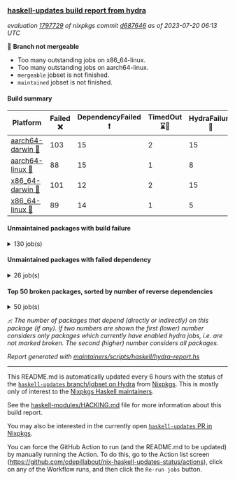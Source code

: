 ### [haskell-updates build report from hydra](https://hydra.nixos.org/jobset/nixpkgs/haskell-updates)
*evaluation [1797729](https://hydra.nixos.org/eval/1797729) of nixpkgs commit [d687646](https://github.com/NixOS/nixpkgs/commits/d6876464b4aadaf21339e90e5fef238181a95772) as of 2023-07-20 06:13 UTC*

:red_circle: **Branch not mergeable**
  * Too many outstanding jobs on x86_64-linux.
  * Too many outstanding jobs on aarch64-linux.
  * `mergeable` jobset is not finished.
  * `maintained` jobset is not finished.

#### Build summary

 | Platform | Failed :x: | DependencyFailed :heavy_exclamation_mark: | TimedOut :hourglass::no_entry_sign: | HydraFailure :construction: | Unfinished :hourglass_flowing_sand: | Success :heavy_check_mark: | 
 | --- | --- | --- | --- | --- | --- | --- | 
 | [aarch64-darwin :green_apple:](https://hydra.nixos.org/eval/1797729?filter=.aarch64-darwin) | 103 | 15 | 2 | 15 | 3947 | 2509 | 
 | [aarch64-linux :iphone:](https://hydra.nixos.org/eval/1797729?filter=.aarch64-linux) | 88 | 15 | 1 | 8 | 3996 | 2572 | 
 | [x86_64-darwin :apple:](https://hydra.nixos.org/eval/1797729?filter=.x86_64-darwin) | 101 | 12 | 2 | 15 | 3991 | 2490 | 
 | [x86_64-linux :penguin:](https://hydra.nixos.org/eval/1797729?filter=.x86_64-linux) | 89 | 14 | 1 | 5 | 4064 | 2548 | 
#### Unmaintained packages with build failure
<details><summary>130 job(s) </summary>

- [ ] [ghc-lib-parser](https://hydra.nixos.org/eval/1797729?filter=ghc-lib-parser)  :arrow_heading_up: 26 | 70
  - [[:green_apple::x:]](https://hydra.nixos.org/build/227986437) [[:iphone::x:]](https://hydra.nixos.org/build/227988336) [[:apple::x:]](https://hydra.nixos.org/build/227986644) [[:penguin::x:]](https://hydra.nixos.org/build/228011797) [haskell.packages.ghc8107](https://hydra.nixos.org/eval/1797729?filter=haskell.packages.ghc8107.ghc-lib-parser)
  -  [[:iphone::heavy_check_mark:]](https://hydra.nixos.org/build/227987226) [[:apple::heavy_check_mark:]](https://hydra.nixos.org/build/227985830) [[:penguin::heavy_check_mark:]](https://hydra.nixos.org/build/227996316) [haskell.packages.ghc884](https://hydra.nixos.org/eval/1797729?filter=haskell.packages.ghc884.ghc-lib-parser)
  - [[:green_apple::heavy_check_mark:]](https://hydra.nixos.org/build/228005706) [[:iphone::heavy_check_mark:]](https://hydra.nixos.org/build/227987710) [[:apple::heavy_check_mark:]](https://hydra.nixos.org/build/228010342) [[:penguin::heavy_check_mark:]](https://hydra.nixos.org/build/228010529) [haskell.packages.ghc902](https://hydra.nixos.org/eval/1797729?filter=haskell.packages.ghc902.ghc-lib-parser)
  - [[:green_apple::heavy_check_mark:]](https://hydra.nixos.org/build/227986399) [[:iphone::heavy_check_mark:]](https://hydra.nixos.org/build/228009037) [[:apple::heavy_check_mark:]](https://hydra.nixos.org/build/228004975) [[:penguin::heavy_check_mark:]](https://hydra.nixos.org/build/227995469) [haskell.packages.ghc924](https://hydra.nixos.org/eval/1797729?filter=haskell.packages.ghc924.ghc-lib-parser)
  - [[:green_apple::heavy_check_mark:]](https://hydra.nixos.org/build/227986053) [[:iphone::heavy_check_mark:]](https://hydra.nixos.org/build/227993049) [[:apple::heavy_check_mark:]](https://hydra.nixos.org/build/228007781) [[:penguin::heavy_check_mark:]](https://hydra.nixos.org/build/228010352) [haskell.packages.ghc925](https://hydra.nixos.org/eval/1797729?filter=haskell.packages.ghc925.ghc-lib-parser)
  - [[:green_apple::heavy_check_mark:]](https://hydra.nixos.org/build/228001790) [[:iphone::heavy_check_mark:]](https://hydra.nixos.org/build/227999158) [[:apple::heavy_check_mark:]](https://hydra.nixos.org/build/228010132) [[:penguin::heavy_check_mark:]](https://hydra.nixos.org/build/228007275) [haskell.packages.ghc926](https://hydra.nixos.org/eval/1797729?filter=haskell.packages.ghc926.ghc-lib-parser)
  - [[:green_apple::heavy_check_mark:]](https://hydra.nixos.org/build/228001231) [[:iphone::heavy_check_mark:]](https://hydra.nixos.org/build/227989052) [[:apple::heavy_check_mark:]](https://hydra.nixos.org/build/228003887) [[:penguin::heavy_check_mark:]](https://hydra.nixos.org/build/228005004) [haskell.packages.ghc927](https://hydra.nixos.org/eval/1797729?filter=haskell.packages.ghc927.ghc-lib-parser)
  - [[:green_apple::heavy_check_mark:]](https://hydra.nixos.org/build/228002621) [[:iphone::heavy_check_mark:]](https://hydra.nixos.org/build/227994400) [[:apple::heavy_check_mark:]](https://hydra.nixos.org/build/228003247) [[:penguin::heavy_check_mark:]](https://hydra.nixos.org/build/228007397) [haskell.packages.ghc928](https://hydra.nixos.org/eval/1797729?filter=haskell.packages.ghc928.ghc-lib-parser)
  - [[:green_apple::heavy_check_mark:]](https://hydra.nixos.org/build/227998450) [[:iphone::heavy_check_mark:]](https://hydra.nixos.org/build/228009080) [[:apple::heavy_check_mark:]](https://hydra.nixos.org/build/227990600) [[:penguin::heavy_check_mark:]](https://hydra.nixos.org/build/228002766) [haskell.packages.ghc945](https://hydra.nixos.org/eval/1797729?filter=haskell.packages.ghc945.ghc-lib-parser)
  - [[:green_apple::hourglass_flowing_sand:]](https://hydra.nixos.org/build/228470346) [[:iphone::hourglass_flowing_sand:]](https://hydra.nixos.org/build/228476778) [[:apple::hourglass_flowing_sand:]](https://hydra.nixos.org/build/228470235) [[:penguin::hourglass_flowing_sand:]](https://hydra.nixos.org/build/228478227) [haskell.packages.ghc962](https://hydra.nixos.org/eval/1797729?filter=haskell.packages.ghc962.ghc-lib-parser)
  - [[:green_apple::heavy_check_mark:]](https://hydra.nixos.org/build/227988749) [[:iphone::heavy_check_mark:]](https://hydra.nixos.org/build/228009534) [[:apple::heavy_check_mark:]](https://hydra.nixos.org/build/227997329) [[:penguin::heavy_check_mark:]](https://hydra.nixos.org/build/227989309) [haskellPackages](https://hydra.nixos.org/eval/1797729?filter=haskellPackages.ghc-lib-parser)
- [ ] [[:green_apple::x:]](https://hydra.nixos.org/build/228006817) [[:iphone::x:]](https://hydra.nixos.org/build/227998713) [[:apple::x:]](https://hydra.nixos.org/build/227993394) [[:penguin::x:]](https://hydra.nixos.org/build/227999833) [haskellPackages.ghc-parser](https://hydra.nixos.org/eval/1797729?filter=haskellPackages.ghc-parser)  :arrow_heading_up: 11 | 18
- [ ] [[:green_apple::x:]](https://hydra.nixos.org/build/227994311) [[:iphone::x:]](https://hydra.nixos.org/build/227994358) [[:apple::x:]](https://hydra.nixos.org/build/227997518) [[:penguin::x:]](https://hydra.nixos.org/build/227993637) [haskellPackages.syb-with-class](https://hydra.nixos.org/eval/1797729?filter=haskellPackages.syb-with-class)  :arrow_heading_up: 7 | 42
- [ ] [[:green_apple::x:]](https://hydra.nixos.org/build/228026186) [[:iphone::x:]](https://hydra.nixos.org/build/228032354) [[:apple::x:]](https://hydra.nixos.org/build/228035110) [[:penguin::x:]](https://hydra.nixos.org/build/228031254) [haskellPackages.reform-hsp](https://hydra.nixos.org/eval/1797729?filter=haskellPackages.reform-hsp)  :arrow_heading_up: 7 | 12
- [ ] [[:green_apple::x:]](https://hydra.nixos.org/build/228032799) [[:iphone::x:]](https://hydra.nixos.org/build/228034975) [[:apple::x:]](https://hydra.nixos.org/build/228024487) [[:penguin::x:]](https://hydra.nixos.org/build/228022742) [haskellPackages.ilist](https://hydra.nixos.org/eval/1797729?filter=haskellPackages.ilist)  :arrow_heading_up: 6 | 15
- [ ] [[:green_apple::x:]](https://hydra.nixos.org/build/228021145) [[:iphone::x:]](https://hydra.nixos.org/build/228035341) [[:apple::x:]](https://hydra.nixos.org/build/228033994) [[:penguin::x:]](https://hydra.nixos.org/build/228024807) [haskellPackages.conferer](https://hydra.nixos.org/eval/1797729?filter=haskellPackages.conferer)  :arrow_heading_up: 4 | 13
- [ ] [[:green_apple::x:]](https://hydra.nixos.org/build/228009502) [[:iphone::x:]](https://hydra.nixos.org/build/227999788) [[:apple::x:]](https://hydra.nixos.org/build/227985605) [[:penguin::x:]](https://hydra.nixos.org/build/227994248) [haskellPackages.gi-cairo-render](https://hydra.nixos.org/eval/1797729?filter=haskellPackages.gi-cairo-render)  :arrow_heading_up: 4 | 5
- [ ] [[:green_apple::x:]](https://hydra.nixos.org/build/228000610) [[:iphone::x:]](https://hydra.nixos.org/build/228001110) [[:apple::x:]](https://hydra.nixos.org/build/228012393) [[:penguin::x:]](https://hydra.nixos.org/build/228003431) [haskellPackages.fclabels](https://hydra.nixos.org/eval/1797729?filter=haskellPackages.fclabels)  :arrow_heading_up: 3 | 47
- [ ] [[:green_apple::x:]](https://hydra.nixos.org/build/228025661) [[:iphone::x:]](https://hydra.nixos.org/build/228024797) [[:apple::x:]](https://hydra.nixos.org/build/228019277) [[:penguin::x:]](https://hydra.nixos.org/build/228035496) [haskellPackages.lens-family-th](https://hydra.nixos.org/eval/1797729?filter=haskellPackages.lens-family-th)  :arrow_heading_up: 3 | 18
- [ ] [[:green_apple::x:]](https://hydra.nixos.org/build/228004591) [[:iphone::x:]](https://hydra.nixos.org/build/228006210) [[:apple::x:]](https://hydra.nixos.org/build/227990895) [[:penguin::x:]](https://hydra.nixos.org/build/227991971) [haskellPackages.template](https://hydra.nixos.org/eval/1797729?filter=haskellPackages.template)  :arrow_heading_up: 3 | 16
- [ ] [[:green_apple::x:]](https://hydra.nixos.org/build/228001741) [[:iphone::x:]](https://hydra.nixos.org/build/227997619) [[:apple::x:]](https://hydra.nixos.org/build/227985504) [[:penguin::x:]](https://hydra.nixos.org/build/228006312) [haskellPackages.type-compare](https://hydra.nixos.org/eval/1797729?filter=haskellPackages.type-compare)  :arrow_heading_up: 3 | 3
- [ ] [[:green_apple::x:]](https://hydra.nixos.org/build/228022062) [[:iphone::x:]](https://hydra.nixos.org/build/228028773) [[:apple::x:]](https://hydra.nixos.org/build/228023134) [[:penguin::x:]](https://hydra.nixos.org/build/228024103) [haskellPackages.wild-bind](https://hydra.nixos.org/eval/1797729?filter=haskellPackages.wild-bind)  :arrow_heading_up: 3 | 3
- [ ] [[:green_apple::x:]](https://hydra.nixos.org/build/227986584) [[:iphone::x:]](https://hydra.nixos.org/build/227985907) [[:apple::x:]](https://hydra.nixos.org/build/227997416) [[:penguin::x:]](https://hydra.nixos.org/build/228001573) [haskellPackages.serialport](https://hydra.nixos.org/eval/1797729?filter=haskellPackages.serialport)  :arrow_heading_up: 2 | 12
- [ ] [[:green_apple::x:]](https://hydra.nixos.org/build/227998585) [[:iphone::x:]](https://hydra.nixos.org/build/228009800) [[:apple::x:]](https://hydra.nixos.org/build/227990669) [[:penguin::x:]](https://hydra.nixos.org/build/228010030) [haskellPackages.hierarchical-clustering](https://hydra.nixos.org/eval/1797729?filter=haskellPackages.hierarchical-clustering)  :arrow_heading_up: 2 | 9
- [ ] [[:green_apple::x:]](https://hydra.nixos.org/build/228005743) [[:iphone::x:]](https://hydra.nixos.org/build/227989232) [[:apple::x:]](https://hydra.nixos.org/build/228007004) [[:penguin::x:]](https://hydra.nixos.org/build/227985911) [haskellPackages.monad-skeleton](https://hydra.nixos.org/eval/1797729?filter=haskellPackages.monad-skeleton)  :arrow_heading_up: 2 | 6
- [ ] [[:green_apple::x:]](https://hydra.nixos.org/build/227987596) [[:iphone::x:]](https://hydra.nixos.org/build/227987362) [[:apple::x:]](https://hydra.nixos.org/build/228004195) [[:penguin::x:]](https://hydra.nixos.org/build/227994198) [haskellPackages.basement-cd](https://hydra.nixos.org/eval/1797729?filter=haskellPackages.basement-cd)  :arrow_heading_up: 2 | 2
- [ ] [[:green_apple::x:]](https://hydra.nixos.org/build/227995699) [[:iphone::x:]](https://hydra.nixos.org/build/227997801) [[:apple::x:]](https://hydra.nixos.org/build/227997654) [[:penguin::x:]](https://hydra.nixos.org/build/227989445) [haskellPackages.bindings-glib](https://hydra.nixos.org/eval/1797729?filter=haskellPackages.bindings-glib)  :arrow_heading_up: 2 | 2
- [ ] [[:green_apple::x:]](https://hydra.nixos.org/build/228027637) [[:iphone::x:]](https://hydra.nixos.org/build/228029733) [[:apple::x:]](https://hydra.nixos.org/build/228030654) [[:penguin::x:]](https://hydra.nixos.org/build/228026459) [haskellPackages.math-programming](https://hydra.nixos.org/eval/1797729?filter=haskellPackages.math-programming)  :arrow_heading_up: 2 | 2
- [ ] [[:green_apple::x:]](https://hydra.nixos.org/build/228007448) [[:iphone::x:]](https://hydra.nixos.org/build/228004418) [[:apple::x:]](https://hydra.nixos.org/build/228005362) [[:penguin::x:]](https://hydra.nixos.org/build/227991056) [haskellPackages.variable-media-field](https://hydra.nixos.org/eval/1797729?filter=haskellPackages.variable-media-field)  :arrow_heading_up: 2 | 2
- [ ] [[:green_apple::x:]](https://hydra.nixos.org/build/228022921) [[:iphone::x:]](https://hydra.nixos.org/build/228022489) [[:apple::x:]](https://hydra.nixos.org/build/228027220) [[:penguin::x:]](https://hydra.nixos.org/build/228027582) [haskellPackages.HList](https://hydra.nixos.org/eval/1797729?filter=haskellPackages.HList)  :arrow_heading_up: 1 | 24
- [ ] [[:green_apple::x:]](https://hydra.nixos.org/build/227985633) [[:iphone::x:]](https://hydra.nixos.org/build/227998622) [[:apple::construction:]](https://hydra.nixos.org/build/228006143) [[:penguin::x:]](https://hydra.nixos.org/build/227987301) [haskellPackages.union-find](https://hydra.nixos.org/eval/1797729?filter=haskellPackages.union-find)  :arrow_heading_up: 1 | 12
- [ ] [[:green_apple::x:]](https://hydra.nixos.org/build/228027948) [[:iphone::x:]](https://hydra.nixos.org/build/228033406) [[:apple::x:]](https://hydra.nixos.org/build/228036966) [[:penguin::x:]](https://hydra.nixos.org/build/228019130) [haskellPackages.barbies-th](https://hydra.nixos.org/eval/1797729?filter=haskellPackages.barbies-th)  :arrow_heading_up: 1 | 5
- [ ] [[:green_apple::x:]](https://hydra.nixos.org/build/227992684) [[:iphone::x:]](https://hydra.nixos.org/build/227990721) [[:apple::x:]](https://hydra.nixos.org/build/227995007) [[:penguin::x:]](https://hydra.nixos.org/build/227993914) [haskellPackages.mismi-p](https://hydra.nixos.org/eval/1797729?filter=haskellPackages.mismi-p)  :arrow_heading_up: 1 | 4
- [ ] [[:green_apple::x:]](https://hydra.nixos.org/build/228001863) [[:iphone::x:]](https://hydra.nixos.org/build/228002023) [[:apple::x:]](https://hydra.nixos.org/build/227999552) [[:penguin::x:]](https://hydra.nixos.org/build/227991693) [haskellPackages.string-class](https://hydra.nixos.org/eval/1797729?filter=haskellPackages.string-class)  :arrow_heading_up: 1 | 4
- [ ] [[:green_apple::x:]](https://hydra.nixos.org/build/227996322) [[:iphone::x:]](https://hydra.nixos.org/build/227988514) [[:apple::x:]](https://hydra.nixos.org/build/227991080) [[:penguin::x:]](https://hydra.nixos.org/build/228009471) [haskellPackages.unitym](https://hydra.nixos.org/eval/1797729?filter=haskellPackages.unitym)  :arrow_heading_up: 1 | 2
- [ ] [[:green_apple::x:]](https://hydra.nixos.org/build/228007996) [[:iphone::x:]](https://hydra.nixos.org/build/228010727) [[:apple::x:]](https://hydra.nixos.org/build/227992045) [[:penguin::x:]](https://hydra.nixos.org/build/228008553) [haskellPackages.gnutls](https://hydra.nixos.org/eval/1797729?filter=haskellPackages.gnutls)  :arrow_heading_up: 1 | 1
- [ ] [[:green_apple::x:]](https://hydra.nixos.org/build/227985080) [[:iphone::x:]](https://hydra.nixos.org/build/228008878) [[:apple::x:]](https://hydra.nixos.org/build/227997278) [[:penguin::x:]](https://hydra.nixos.org/build/227986677) [haskellPackages.linenoise](https://hydra.nixos.org/eval/1797729?filter=haskellPackages.linenoise)  :arrow_heading_up: 1 | 1
- [ ] [[:green_apple::x:]](https://hydra.nixos.org/build/228007925) [[:iphone::heavy_check_mark:]](https://hydra.nixos.org/build/228008924) [[:apple::x:]](https://hydra.nixos.org/build/227993772) [[:penguin::heavy_check_mark:]](https://hydra.nixos.org/build/227994558) [haskellPackages.openal-ffi](https://hydra.nixos.org/eval/1797729?filter=haskellPackages.openal-ffi)  :arrow_heading_up: 1 | 1
- [ ] [[:green_apple::x:]](https://hydra.nixos.org/build/228002266) [[:iphone::x:]](https://hydra.nixos.org/build/228005487) [[:apple::x:]](https://hydra.nixos.org/build/227987859) [[:penguin::x:]](https://hydra.nixos.org/build/228006815) [haskellPackages.polyvariadic](https://hydra.nixos.org/eval/1797729?filter=haskellPackages.polyvariadic)  :arrow_heading_up: 1 | 1
- [ ] [[:green_apple::x:]](https://hydra.nixos.org/build/228032521) [[:iphone::x:]](https://hydra.nixos.org/build/228022446) [[:apple::x:]](https://hydra.nixos.org/build/228032169) [[:penguin::x:]](https://hydra.nixos.org/build/228027358) [haskellPackages.spdx](https://hydra.nixos.org/eval/1797729?filter=haskellPackages.spdx)  :arrow_heading_up: 1 | 1
- [ ] [[:green_apple::heavy_check_mark:]](https://hydra.nixos.org/build/227999949) [[:iphone::x:]](https://hydra.nixos.org/build/228000373) [[:apple::heavy_check_mark:]](https://hydra.nixos.org/build/228012505) [[:penguin::heavy_check_mark:]](https://hydra.nixos.org/build/228001431) [haskellPackages.freetype2](https://hydra.nixos.org/eval/1797729?filter=haskellPackages.freetype2)  :arrow_heading_up: 0 | 12
- [ ] [[:green_apple::x:]](https://hydra.nixos.org/build/228019902) [[:iphone::x:]](https://hydra.nixos.org/build/228024419) [[:apple::x:]](https://hydra.nixos.org/build/228019125) [[:penguin::x:]](https://hydra.nixos.org/build/228024042) [haskellPackages.llvm-tf](https://hydra.nixos.org/eval/1797729?filter=haskellPackages.llvm-tf)  :arrow_heading_up: 0 | 6
- [ ] [[:green_apple::x:]](https://hydra.nixos.org/build/228009679) [[:iphone::x:]](https://hydra.nixos.org/build/227996489) [[:apple::x:]](https://hydra.nixos.org/build/227994292) [[:penguin::x:]](https://hydra.nixos.org/build/227998275) [haskellPackages.show-type](https://hydra.nixos.org/eval/1797729?filter=haskellPackages.show-type)  :arrow_heading_up: 0 | 6
- [ ] [[:green_apple::x:]](https://hydra.nixos.org/build/228009990) [[:iphone::x:]](https://hydra.nixos.org/build/228006495) [[:apple::hourglass::no_entry_sign:]](https://hydra.nixos.org/build/227988509) [[:penguin::x:]](https://hydra.nixos.org/build/228004150) [haskellPackages.data-default-instances-text](https://hydra.nixos.org/eval/1797729?filter=haskellPackages.data-default-instances-text)  :arrow_heading_up: 0 | 4
- [ ] [[:green_apple::x:]](https://hydra.nixos.org/build/228032849) [[:iphone::x:]](https://hydra.nixos.org/build/228024978) [[:apple::x:]](https://hydra.nixos.org/build/228027019) [[:penguin::x:]](https://hydra.nixos.org/build/228036862) [haskellPackages.matcher](https://hydra.nixos.org/eval/1797729?filter=haskellPackages.matcher)  :arrow_heading_up: 0 | 4
- [ ] [[:green_apple::x:]](https://hydra.nixos.org/build/228037929) [[:iphone::x:]](https://hydra.nixos.org/build/228023721) [[:apple::heavy_check_mark:]](https://hydra.nixos.org/build/228033212) [[:penguin::heavy_check_mark:]](https://hydra.nixos.org/build/228034407) [haskellPackages.picosat](https://hydra.nixos.org/eval/1797729?filter=haskellPackages.picosat)  :arrow_heading_up: 0 | 3
- [ ] [[:green_apple::x:]](https://hydra.nixos.org/build/227986637) [[:iphone::heavy_check_mark:]](https://hydra.nixos.org/build/227987056) [[:apple::heavy_check_mark:]](https://hydra.nixos.org/build/227990426) [[:penguin::heavy_check_mark:]](https://hydra.nixos.org/build/227998846) [haskellPackages.LibZip](https://hydra.nixos.org/eval/1797729?filter=haskellPackages.LibZip)  :arrow_heading_up: 0 | 2
- [ ] [[:green_apple::x:]](https://hydra.nixos.org/build/227994201) [[:iphone::x:]](https://hydra.nixos.org/build/228006140) [[:apple::construction:]](https://hydra.nixos.org/build/227999057) [[:penguin::x:]](https://hydra.nixos.org/build/228001595) [haskellPackages.bizzlelude](https://hydra.nixos.org/eval/1797729?filter=haskellPackages.bizzlelude)  :arrow_heading_up: 0 | 2
- [ ] [[:green_apple::x:]](https://hydra.nixos.org/build/228002830) [[:iphone::construction:]](https://hydra.nixos.org/build/227996782) [[:apple::construction:]](https://hydra.nixos.org/build/227993505) [[:penguin::x:]](https://hydra.nixos.org/build/227989667) [haskellPackages.clr-host](https://hydra.nixos.org/eval/1797729?filter=haskellPackages.clr-host)  :arrow_heading_up: 0 | 2
- [ ] [[:green_apple::x:]](https://hydra.nixos.org/build/228008522) [[:iphone::x:]](https://hydra.nixos.org/build/227996998) [[:apple::construction:]](https://hydra.nixos.org/build/227991379) [[:penguin::x:]](https://hydra.nixos.org/build/227999255) [haskellPackages.czipwith](https://hydra.nixos.org/eval/1797729?filter=haskellPackages.czipwith)  :arrow_heading_up: 0 | 2
- [ ] [[:green_apple::x:]](https://hydra.nixos.org/build/228021092) [[:iphone::x:]](https://hydra.nixos.org/build/228027153) [[:apple::x:]](https://hydra.nixos.org/build/228036132) [[:penguin::x:]](https://hydra.nixos.org/build/228035517) [haskellPackages.data-pprint](https://hydra.nixos.org/eval/1797729?filter=haskellPackages.data-pprint)  :arrow_heading_up: 0 | 2
- [ ] [[:green_apple::x:]](https://hydra.nixos.org/build/228030385) [[:iphone::x:]](https://hydra.nixos.org/build/228036845) [[:apple::x:]](https://hydra.nixos.org/build/228034301) [[:penguin::x:]](https://hydra.nixos.org/build/228019610) [haskellPackages.data-tree-print](https://hydra.nixos.org/eval/1797729?filter=haskellPackages.data-tree-print)  :arrow_heading_up: 0 | 2
- [ ] [[:green_apple::x:]](https://hydra.nixos.org/build/227988735) [[:iphone::x:]](https://hydra.nixos.org/build/227991135) [[:apple::x:]](https://hydra.nixos.org/build/228008060) [[:penguin::x:]](https://hydra.nixos.org/build/228001799) [haskellPackages.long-double](https://hydra.nixos.org/eval/1797729?filter=haskellPackages.long-double)  :arrow_heading_up: 0 | 2
- [ ] [[:green_apple::x:]](https://hydra.nixos.org/build/228034205) [[:iphone::heavy_check_mark:]](https://hydra.nixos.org/build/228035509) [[:apple::heavy_check_mark:]](https://hydra.nixos.org/build/228020280) [[:penguin::heavy_check_mark:]](https://hydra.nixos.org/build/228027961) [haskellPackages.rocksdb-haskell](https://hydra.nixos.org/eval/1797729?filter=haskellPackages.rocksdb-haskell)  :arrow_heading_up: 0 | 2
- [ ] [[:green_apple::x:]](https://hydra.nixos.org/build/227993427) [[:iphone::x:]](https://hydra.nixos.org/build/228012187) [[:apple::x:]](https://hydra.nixos.org/build/228009732) [[:penguin::x:]](https://hydra.nixos.org/build/227988636) [haskellPackages.Munkres](https://hydra.nixos.org/eval/1797729?filter=haskellPackages.Munkres)  :arrow_heading_up: 0 | 1
- [ ] [[:green_apple::x:]](https://hydra.nixos.org/build/227990298) [[:iphone::x:]](https://hydra.nixos.org/build/227985046) [[:apple::x:]](https://hydra.nixos.org/build/228000834) [[:penguin::x:]](https://hydra.nixos.org/build/227987266) [haskellPackages.deiko-config](https://hydra.nixos.org/eval/1797729?filter=haskellPackages.deiko-config)  :arrow_heading_up: 0 | 1
- [ ] [[:green_apple::x:]](https://hydra.nixos.org/build/228019006) [[:iphone::x:]](https://hydra.nixos.org/build/228032934) [[:apple::x:]](https://hydra.nixos.org/build/228031580) [[:penguin::x:]](https://hydra.nixos.org/build/228024074) [haskellPackages.fortytwo](https://hydra.nixos.org/eval/1797729?filter=haskellPackages.fortytwo)  :arrow_heading_up: 0 | 1
- [ ] [[:green_apple::x:]](https://hydra.nixos.org/build/228025277) [[:iphone::heavy_check_mark:]](https://hydra.nixos.org/build/228025268) [[:apple::x:]](https://hydra.nixos.org/build/228021123) [[:penguin::heavy_check_mark:]](https://hydra.nixos.org/build/228033361) [haskellPackages.hamid](https://hydra.nixos.org/eval/1797729?filter=haskellPackages.hamid)  :arrow_heading_up: 0 | 1
- [ ] [[:green_apple::x:]](https://hydra.nixos.org/build/228002454) [[:iphone::heavy_check_mark:]](https://hydra.nixos.org/build/228004420) [[:apple::x:]](https://hydra.nixos.org/build/228010069) [[:penguin::heavy_check_mark:]](https://hydra.nixos.org/build/228006673) [haskellPackages.huckleberry](https://hydra.nixos.org/eval/1797729?filter=haskellPackages.huckleberry)  :arrow_heading_up: 0 | 1
- [ ] [[:iphone::x:]](https://hydra.nixos.org/build/228005032) [[:penguin::x:]](https://hydra.nixos.org/build/228000542) [haskellPackages.libtelnet](https://hydra.nixos.org/eval/1797729?filter=haskellPackages.libtelnet)  :arrow_heading_up: 0 | 1
- [ ] [[:green_apple::construction:]](https://hydra.nixos.org/build/227986821) [[:iphone::heavy_check_mark:]](https://hydra.nixos.org/build/228003278) [[:apple::x:]](https://hydra.nixos.org/build/228002646) [[:penguin::heavy_check_mark:]](https://hydra.nixos.org/build/227988659) [haskellPackages.select](https://hydra.nixos.org/eval/1797729?filter=haskellPackages.select)  :arrow_heading_up: 0 | 1
- [ ] [[:green_apple::x:]](https://hydra.nixos.org/build/228031111) [[:iphone::heavy_check_mark:]](https://hydra.nixos.org/build/228037000) [[:apple::x:]](https://hydra.nixos.org/build/228033691) [[:penguin::heavy_check_mark:]](https://hydra.nixos.org/build/228029851) [haskellPackages.sysinfo](https://hydra.nixos.org/eval/1797729?filter=haskellPackages.sysinfo)  :arrow_heading_up: 0 | 1
- [ ] [[:green_apple::construction:]](https://hydra.nixos.org/build/227998751) [[:iphone::x:]](https://hydra.nixos.org/build/228002975) [[:apple::x:]](https://hydra.nixos.org/build/227987652) [[:penguin::x:]](https://hydra.nixos.org/build/227987452) [haskellPackages.FirstPrelude](https://hydra.nixos.org/eval/1797729?filter=haskellPackages.FirstPrelude) 
- [ ] [[:green_apple::heavy_check_mark:]](https://hydra.nixos.org/build/228024408) [[:iphone::x:]](https://hydra.nixos.org/build/228028331) [[:apple::heavy_check_mark:]](https://hydra.nixos.org/build/228034685) [[:penguin::heavy_check_mark:]](https://hydra.nixos.org/build/228030873) [haskellPackages.HsASA](https://hydra.nixos.org/eval/1797729?filter=haskellPackages.HsASA) 
- [ ] [[:green_apple::x:]](https://hydra.nixos.org/build/228023078) [[:iphone::x:]](https://hydra.nixos.org/build/228019829) [[:apple::x:]](https://hydra.nixos.org/build/228023831) [[:penguin::x:]](https://hydra.nixos.org/build/228021453) [haskellPackages.SpaceInvaders](https://hydra.nixos.org/eval/1797729?filter=haskellPackages.SpaceInvaders) 
- [ ] [[:green_apple::x:]](https://hydra.nixos.org/build/228006318) [[:iphone::heavy_check_mark:]](https://hydra.nixos.org/build/228005204) [[:apple::x:]](https://hydra.nixos.org/build/228011874) [[:penguin::heavy_check_mark:]](https://hydra.nixos.org/build/227988776) [haskellPackages.al](https://hydra.nixos.org/eval/1797729?filter=haskellPackages.al) 
- [ ] [[:green_apple::x:]](https://hydra.nixos.org/build/228026523) [[:iphone::x:]](https://hydra.nixos.org/build/228033480) [[:apple::x:]](https://hydra.nixos.org/build/228022118) [[:penguin::x:]](https://hydra.nixos.org/build/228032611) [haskellPackages.argo](https://hydra.nixos.org/eval/1797729?filter=haskellPackages.argo) 
- [ ] [[:green_apple::x:]](https://hydra.nixos.org/build/227997356) [[:iphone::x:]](https://hydra.nixos.org/build/227992982) [[:apple::x:]](https://hydra.nixos.org/build/227999272) [[:penguin::x:]](https://hydra.nixos.org/build/227989229) [haskellPackages.atomic-modify](https://hydra.nixos.org/eval/1797729?filter=haskellPackages.atomic-modify) 
- [ ] [[:green_apple::x:]](https://hydra.nixos.org/build/227989346) [[:iphone::construction:]](https://hydra.nixos.org/build/228005536) [[:apple::x:]](https://hydra.nixos.org/build/227988475) [[:penguin::x:]](https://hydra.nixos.org/build/227997242) [haskellPackages.based](https://hydra.nixos.org/eval/1797729?filter=haskellPackages.based) 
- [ ] [[:green_apple::x:]](https://hydra.nixos.org/build/228022503) [[:iphone::x:]](https://hydra.nixos.org/build/228022865) [[:apple::x:]](https://hydra.nixos.org/build/228020523) [[:penguin::x:]](https://hydra.nixos.org/build/228035437) [haskellPackages.bound-simple](https://hydra.nixos.org/eval/1797729?filter=haskellPackages.bound-simple) 
- [ ] [[:green_apple::construction:]](https://hydra.nixos.org/build/227999409) [[:iphone::x:]](https://hydra.nixos.org/build/228011891) [[:apple::construction:]](https://hydra.nixos.org/build/227990408) [[:penguin::x:]](https://hydra.nixos.org/build/227997847) [haskellPackages.bounded-array](https://hydra.nixos.org/eval/1797729?filter=haskellPackages.bounded-array) 
- [ ] [[:green_apple::x:]](https://hydra.nixos.org/build/227995803) [[:iphone::x:]](https://hydra.nixos.org/build/227996544) [[:apple::x:]](https://hydra.nixos.org/build/227995585) [[:penguin::x:]](https://hydra.nixos.org/build/228003582) [haskellPackages.box-tuples](https://hydra.nixos.org/eval/1797729?filter=haskellPackages.box-tuples) 
- [ ] [[:green_apple::x:]](https://hydra.nixos.org/build/228019658) [[:iphone::x:]](https://hydra.nixos.org/build/228033098) [[:apple::x:]](https://hydra.nixos.org/build/228036781) [[:penguin::x:]](https://hydra.nixos.org/build/228024225) [haskellPackages.case-insensitive-match](https://hydra.nixos.org/eval/1797729?filter=haskellPackages.case-insensitive-match) 
- [ ] [[:green_apple::x:]](https://hydra.nixos.org/build/228012402) [[:iphone::x:]](https://hydra.nixos.org/build/227990499) [[:apple::x:]](https://hydra.nixos.org/build/227999389) [[:penguin::x:]](https://hydra.nixos.org/build/228007370) [haskellPackages.closed-classes](https://hydra.nixos.org/eval/1797729?filter=haskellPackages.closed-classes) 
- [ ] [[:green_apple::x:]](https://hydra.nixos.org/build/228007556) [[:iphone::x:]](https://hydra.nixos.org/build/227986254) [[:apple::x:]](https://hydra.nixos.org/build/228002550) [[:penguin::x:]](https://hydra.nixos.org/build/227984896) [haskellPackages.const](https://hydra.nixos.org/eval/1797729?filter=haskellPackages.const) 
- [ ] [[:green_apple::x:]](https://hydra.nixos.org/build/228035353) [[:iphone::x:]](https://hydra.nixos.org/build/228027129) [[:apple::x:]](https://hydra.nixos.org/build/228036759) [[:penguin::x:]](https://hydra.nixos.org/build/228037538) [haskellPackages.currencies](https://hydra.nixos.org/eval/1797729?filter=haskellPackages.currencies) 
- [ ] [[:green_apple::hourglass::no_entry_sign:]](https://hydra.nixos.org/build/227988695) [[:iphone::x:]](https://hydra.nixos.org/build/227992669) [[:apple::x:]](https://hydra.nixos.org/build/227988259) [[:penguin::x:]](https://hydra.nixos.org/build/227990395) [haskellPackages.data-filter](https://hydra.nixos.org/eval/1797729?filter=haskellPackages.data-filter) 
- [ ] [[:green_apple::x:]](https://hydra.nixos.org/build/228036402) [[:iphone::x:]](https://hydra.nixos.org/build/228019713) [[:apple::x:]](https://hydra.nixos.org/build/228035132) [[:penguin::x:]](https://hydra.nixos.org/build/228033211) [haskellPackages.data-forced](https://hydra.nixos.org/eval/1797729?filter=haskellPackages.data-forced) 
- [ ] [[:green_apple::x:]](https://hydra.nixos.org/build/228002411) [[:iphone::construction:]](https://hydra.nixos.org/build/228001069) [[:apple::x:]](https://hydra.nixos.org/build/227995959) [[:penguin::construction:]](https://hydra.nixos.org/build/227989467) [haskellPackages.edf](https://hydra.nixos.org/eval/1797729?filter=haskellPackages.edf) 
- [ ] [[:green_apple::x:]](https://hydra.nixos.org/build/228037324) [[:iphone::heavy_check_mark:]](https://hydra.nixos.org/build/228031794) [[:apple::x:]](https://hydra.nixos.org/build/228028475) [[:penguin::heavy_check_mark:]](https://hydra.nixos.org/build/228028437) [haskellPackages.env-extra](https://hydra.nixos.org/eval/1797729?filter=haskellPackages.env-extra) 
- [ ] [[:green_apple::x:]](https://hydra.nixos.org/build/228029886) [[:iphone::heavy_check_mark:]](https://hydra.nixos.org/build/228027109) [[:apple::heavy_check_mark:]](https://hydra.nixos.org/build/228027610) [[:penguin::heavy_check_mark:]](https://hydra.nixos.org/build/228032173) [haskellPackages.executable-hash](https://hydra.nixos.org/eval/1797729?filter=haskellPackages.executable-hash) 
- [ ] [[:green_apple::construction:]](https://hydra.nixos.org/build/228000489) [[:iphone::heavy_check_mark:]](https://hydra.nixos.org/build/228004089) [[:apple::x:]](https://hydra.nixos.org/build/227991572) [[:penguin::heavy_check_mark:]](https://hydra.nixos.org/build/227997379) [haskellPackages.float128](https://hydra.nixos.org/eval/1797729?filter=haskellPackages.float128) 
- [ ] [[:green_apple::x:]](https://hydra.nixos.org/build/228034708) [[:iphone::x:]](https://hydra.nixos.org/build/228020249) [[:apple::x:]](https://hydra.nixos.org/build/228027032) [[:penguin::x:]](https://hydra.nixos.org/build/228028872) [haskellPackages.friendly](https://hydra.nixos.org/eval/1797729?filter=haskellPackages.friendly) 
- [ ] [[:green_apple::x:]](https://hydra.nixos.org/build/228025072) [[:iphone::heavy_check_mark:]](https://hydra.nixos.org/build/228037522) [[:apple::x:]](https://hydra.nixos.org/build/228025074) [[:penguin::heavy_check_mark:]](https://hydra.nixos.org/build/228029248) [haskellPackages.fudgets](https://hydra.nixos.org/eval/1797729?filter=haskellPackages.fudgets) 
- [ ] [[:green_apple::construction:]](https://hydra.nixos.org/build/228009217) [[:iphone::x:]](https://hydra.nixos.org/build/228011578) [[:apple::x:]](https://hydra.nixos.org/build/227986848) [[:penguin::x:]](https://hydra.nixos.org/build/228007466) [haskellPackages.futures](https://hydra.nixos.org/eval/1797729?filter=haskellPackages.futures) 
- [ ] [[:green_apple::x:]](https://hydra.nixos.org/build/228022898) [[:iphone::x:]](https://hydra.nixos.org/build/228028781) [[:apple::x:]](https://hydra.nixos.org/build/228035133) [[:penguin::x:]](https://hydra.nixos.org/build/228024017) [haskellPackages.gev-lib](https://hydra.nixos.org/eval/1797729?filter=haskellPackages.gev-lib) 
- [ ] [[:green_apple::construction:]](https://hydra.nixos.org/build/228010973) [[:iphone::x:]](https://hydra.nixos.org/build/227999771) [[:apple::x:]](https://hydra.nixos.org/build/228001761) [[:penguin::x:]](https://hydra.nixos.org/build/227996024) [haskellPackages.ghc-bignum-orphans](https://hydra.nixos.org/eval/1797729?filter=haskellPackages.ghc-bignum-orphans) 
- [ ] [[:green_apple::x:]](https://hydra.nixos.org/build/228012415) [[:iphone::x:]](https://hydra.nixos.org/build/227993434) [[:apple::x:]](https://hydra.nixos.org/build/228003966) [[:penguin::x:]](https://hydra.nixos.org/build/227987488) [haskellPackages.ghc-corroborate](https://hydra.nixos.org/eval/1797729?filter=haskellPackages.ghc-corroborate) 
- [ ] [[:iphone::x:]](https://hydra.nixos.org/build/227989815) [[:penguin::x:]](https://hydra.nixos.org/build/228003377) [haskellPackages.ghc-gc-hook](https://hydra.nixos.org/eval/1797729?filter=haskellPackages.ghc-gc-hook) 
- [ ] [[:green_apple::x:]](https://hydra.nixos.org/build/228002530) [[:iphone::x:]](https://hydra.nixos.org/build/227990684) [[:apple::x:]](https://hydra.nixos.org/build/227990972) [[:penguin::construction:]](https://hydra.nixos.org/build/227985657) [haskellPackages.gitHUD](https://hydra.nixos.org/eval/1797729?filter=haskellPackages.gitHUD) 
- [ ] [[:green_apple::x:]](https://hydra.nixos.org/build/228037921) [[:iphone::x:]](https://hydra.nixos.org/build/228022790) [[:apple::x:]](https://hydra.nixos.org/build/228032971) [[:penguin::x:]](https://hydra.nixos.org/build/228021559) [haskellPackages.haskakafka](https://hydra.nixos.org/eval/1797729?filter=haskellPackages.haskakafka) 
- [ ] [[:green_apple::x:]](https://hydra.nixos.org/build/227994928) [[:iphone::x:]](https://hydra.nixos.org/build/227992544) [[:apple::x:]](https://hydra.nixos.org/build/228002582) [[:penguin::construction:]](https://hydra.nixos.org/build/227995750) [haskellPackages.hnock](https://hydra.nixos.org/eval/1797729?filter=haskellPackages.hnock) 
- [ ] [[:green_apple::x:]](https://hydra.nixos.org/build/228023177) [[:iphone::x:]](https://hydra.nixos.org/build/228030837) [[:apple::x:]](https://hydra.nixos.org/build/228035355) [[:penguin::x:]](https://hydra.nixos.org/build/228018471) [haskellPackages.hspec-core_2_7_10](https://hydra.nixos.org/eval/1797729?filter=haskellPackages.hspec-core_2_7_10) 
- [ ] [[:green_apple::x:]](https://hydra.nixos.org/build/228027263) [[:iphone::x:]](https://hydra.nixos.org/build/228024555) [[:apple::x:]](https://hydra.nixos.org/build/228032769) [[:penguin::x:]](https://hydra.nixos.org/build/228036933) [haskellPackages.hspec-need-env](https://hydra.nixos.org/eval/1797729?filter=haskellPackages.hspec-need-env) 
- [ ] [[:green_apple::x:]](https://hydra.nixos.org/build/228025317) [[:iphone::x:]](https://hydra.nixos.org/build/228018801) [[:apple::x:]](https://hydra.nixos.org/build/228034103) [[:penguin::x:]](https://hydra.nixos.org/build/228021464) [haskellPackages.hsshellscript](https://hydra.nixos.org/eval/1797729?filter=haskellPackages.hsshellscript) 
- [ ] [[:green_apple::x:]](https://hydra.nixos.org/build/227990120) [[:iphone::heavy_check_mark:]](https://hydra.nixos.org/build/227990088) [[:apple::x:]](https://hydra.nixos.org/build/228009569) [[:penguin::heavy_check_mark:]](https://hydra.nixos.org/build/227999440) [haskellPackages.hssourceinfo](https://hydra.nixos.org/eval/1797729?filter=haskellPackages.hssourceinfo) 
- [ ] [[:green_apple::x:]](https://hydra.nixos.org/build/228025678) [[:iphone::heavy_check_mark:]](https://hydra.nixos.org/build/228037370) [[:apple::x:]](https://hydra.nixos.org/build/228031871) [[:penguin::heavy_check_mark:]](https://hydra.nixos.org/build/228033071) [haskellPackages.hunspell-hs](https://hydra.nixos.org/eval/1797729?filter=haskellPackages.hunspell-hs) 
- [ ] [[:green_apple::x:]](https://hydra.nixos.org/build/228019682) [[:iphone::x:]](https://hydra.nixos.org/build/228029280) [[:apple::x:]](https://hydra.nixos.org/build/228020061) [[:penguin::x:]](https://hydra.nixos.org/build/228019497) [haskellPackages.intcode](https://hydra.nixos.org/eval/1797729?filter=haskellPackages.intcode) 
- [ ] [[:green_apple::x:]](https://hydra.nixos.org/build/227992939) [[:apple::x:]](https://hydra.nixos.org/build/227994983) [haskellPackages.kqueue](https://hydra.nixos.org/eval/1797729?filter=haskellPackages.kqueue) 
- [ ] [[:green_apple::x:]](https://hydra.nixos.org/build/228002568) [[:iphone::construction:]](https://hydra.nixos.org/build/228012375) [[:apple::x:]](https://hydra.nixos.org/build/227990124) [[:penguin::x:]](https://hydra.nixos.org/build/227986239) [haskellPackages.l10n](https://hydra.nixos.org/eval/1797729?filter=haskellPackages.l10n) 
- [ ] [[:green_apple::construction:]](https://hydra.nixos.org/build/227990223) [[:iphone::construction:]](https://hydra.nixos.org/build/228011702) [[:apple::x:]](https://hydra.nixos.org/build/227985660) [[:penguin::x:]](https://hydra.nixos.org/build/227997849) [haskellPackages.language-sally](https://hydra.nixos.org/eval/1797729?filter=haskellPackages.language-sally) 
- [ ] [[:green_apple::x:]](https://hydra.nixos.org/build/228033442) [[:iphone::heavy_check_mark:]](https://hydra.nixos.org/build/228026637) [[:apple::heavy_check_mark:]](https://hydra.nixos.org/build/228028921) [[:penguin::heavy_check_mark:]](https://hydra.nixos.org/build/228030595) [haskellPackages.leveldb-haskell-fork](https://hydra.nixos.org/eval/1797729?filter=haskellPackages.leveldb-haskell-fork) 
- [ ] [[:green_apple::x:]](https://hydra.nixos.org/build/228011674) [[:iphone::construction:]](https://hydra.nixos.org/build/228006791) [[:apple::x:]](https://hydra.nixos.org/build/227991753) [[:penguin::x:]](https://hydra.nixos.org/build/227992508) [haskellPackages.linguistic-ordinals](https://hydra.nixos.org/eval/1797729?filter=haskellPackages.linguistic-ordinals) 
- [ ] [[:green_apple::construction:]](https://hydra.nixos.org/build/228012378) [[:iphone::heavy_check_mark:]](https://hydra.nixos.org/build/227997531) [[:apple::x:]](https://hydra.nixos.org/build/228007247) [[:penguin::heavy_check_mark:]](https://hydra.nixos.org/build/228012067) [haskellPackages.linux-framebuffer](https://hydra.nixos.org/eval/1797729?filter=haskellPackages.linux-framebuffer) 
- [ ] [[:green_apple::x:]](https://hydra.nixos.org/build/228023652) [[:iphone::x:]](https://hydra.nixos.org/build/228033683) [[:apple::x:]](https://hydra.nixos.org/build/228028707) [[:penguin::x:]](https://hydra.nixos.org/build/228021546) [haskellPackages.little-earley](https://hydra.nixos.org/eval/1797729?filter=haskellPackages.little-earley) 
- [ ] [[:green_apple::x:]](https://hydra.nixos.org/build/228024507) [[:iphone::x:]](https://hydra.nixos.org/build/228023263) [[:apple::x:]](https://hydra.nixos.org/build/228018885) [[:penguin::x:]](https://hydra.nixos.org/build/228023132) [haskellPackages.microlens-process](https://hydra.nixos.org/eval/1797729?filter=haskellPackages.microlens-process) 
- [ ] [[:green_apple::x:]](https://hydra.nixos.org/build/228000493) [[:iphone::x:]](https://hydra.nixos.org/build/227987364) [[:apple::x:]](https://hydra.nixos.org/build/228000187) [[:penguin::x:]](https://hydra.nixos.org/build/227986068) [haskellPackages.not-prelude](https://hydra.nixos.org/eval/1797729?filter=haskellPackages.not-prelude) 
- [ ] [[:green_apple::x:]](https://hydra.nixos.org/build/228023783) [[:iphone::x:]](https://hydra.nixos.org/build/228032530) [[:apple::x:]](https://hydra.nixos.org/build/228023287) [[:penguin::x:]](https://hydra.nixos.org/build/228028676) [haskellPackages.posable](https://hydra.nixos.org/eval/1797729?filter=haskellPackages.posable) 
- [ ] [[:green_apple::x:]](https://hydra.nixos.org/build/228012545) [[:iphone::heavy_check_mark:]](https://hydra.nixos.org/build/227992546) [[:apple::x:]](https://hydra.nixos.org/build/227987209) [[:penguin::heavy_check_mark:]](https://hydra.nixos.org/build/228010164) [haskellPackages.posix-timer](https://hydra.nixos.org/eval/1797729?filter=haskellPackages.posix-timer) 
- [ ] [[:green_apple::x:]](https://hydra.nixos.org/build/228007339) [[:iphone::construction:]](https://hydra.nixos.org/build/228008468) [[:apple::x:]](https://hydra.nixos.org/build/227990539) [[:penguin::x:]](https://hydra.nixos.org/build/227994474) [haskellPackages.pretty-loc](https://hydra.nixos.org/eval/1797729?filter=haskellPackages.pretty-loc) 
- [ ] [[:green_apple::x:]](https://hydra.nixos.org/build/228009272) [[:iphone::x:]](https://hydra.nixos.org/build/227988729) [[:apple::x:]](https://hydra.nixos.org/build/227991333) [[:penguin::x:]](https://hydra.nixos.org/build/228005116) [haskellPackages.primitive-checked](https://hydra.nixos.org/eval/1797729?filter=haskellPackages.primitive-checked) 
- [ ] [[:green_apple::construction:]](https://hydra.nixos.org/build/227993304) [[:iphone::x:]](https://hydra.nixos.org/build/227987590) [[:apple::x:]](https://hydra.nixos.org/build/227989096) [[:penguin::x:]](https://hydra.nixos.org/build/227987881) [haskellPackages.primitive-primvar](https://hydra.nixos.org/eval/1797729?filter=haskellPackages.primitive-primvar) 
- [ ] [[:green_apple::construction:]](https://hydra.nixos.org/build/227990288) [[:iphone::x:]](https://hydra.nixos.org/build/227987193) [[:apple::construction:]](https://hydra.nixos.org/build/227990740) [[:penguin::x:]](https://hydra.nixos.org/build/227997640) [haskellPackages.pstemmer](https://hydra.nixos.org/eval/1797729?filter=haskellPackages.pstemmer) 
- [ ] [[:green_apple::x:]](https://hydra.nixos.org/build/228024804) [[:iphone::heavy_check_mark:]](https://hydra.nixos.org/build/228029710) [[:apple::x:]](https://hydra.nixos.org/build/228036016) [[:penguin::heavy_check_mark:]](https://hydra.nixos.org/build/228034115) [haskellPackages.pthread](https://hydra.nixos.org/eval/1797729?filter=haskellPackages.pthread) 
- [ ] [[:green_apple::x:]](https://hydra.nixos.org/build/228023735) [[:iphone::x:]](https://hydra.nixos.org/build/228030457) [[:apple::x:]](https://hydra.nixos.org/build/228023137) [[:penguin::x:]](https://hydra.nixos.org/build/228031382) [haskellPackages.rec-smallarray](https://hydra.nixos.org/eval/1797729?filter=haskellPackages.rec-smallarray) 
- [ ] [[:green_apple::x:]](https://hydra.nixos.org/build/228022230) [[:iphone::x:]](https://hydra.nixos.org/build/228031944) [[:apple::x:]](https://hydra.nixos.org/build/228023685) [[:penguin::x:]](https://hydra.nixos.org/build/228024995) [haskellPackages.reprinter](https://hydra.nixos.org/eval/1797729?filter=haskellPackages.reprinter) 
- [ ] [[:green_apple::x:]](https://hydra.nixos.org/build/227992791) [[:iphone::heavy_check_mark:]](https://hydra.nixos.org/build/228008445) [[:apple::x:]](https://hydra.nixos.org/build/228011345) [[:penguin::heavy_check_mark:]](https://hydra.nixos.org/build/227998784) [haskellPackages.shared-memory](https://hydra.nixos.org/eval/1797729?filter=haskellPackages.shared-memory) 
- [ ] [[:green_apple::construction:]](https://hydra.nixos.org/build/227985532) [[:iphone::x:]](https://hydra.nixos.org/build/227988122) [[:apple::x:]](https://hydra.nixos.org/build/228006599) [[:penguin::x:]](https://hydra.nixos.org/build/227992933) [haskellPackages.st2](https://hydra.nixos.org/eval/1797729?filter=haskellPackages.st2) 
- [ ] [[:green_apple::x:]](https://hydra.nixos.org/build/228008777) [[:iphone::x:]](https://hydra.nixos.org/build/227996678) [[:apple::x:]](https://hydra.nixos.org/build/227997777) [[:penguin::x:]](https://hydra.nixos.org/build/228004436) [haskellPackages.storable-offset](https://hydra.nixos.org/eval/1797729?filter=haskellPackages.storable-offset) 
- [ ] [[:green_apple::x:]](https://hydra.nixos.org/build/228030448) [[:iphone::x:]](https://hydra.nixos.org/build/228022004) [[:apple::x:]](https://hydra.nixos.org/build/228019547) [[:penguin::x:]](https://hydra.nixos.org/build/228022246) [haskellPackages.text-compression](https://hydra.nixos.org/eval/1797729?filter=haskellPackages.text-compression) 
- [ ] [[:green_apple::x:]](https://hydra.nixos.org/build/228031712) [[:iphone::x:]](https://hydra.nixos.org/build/228030023) [[:apple::x:]](https://hydra.nixos.org/build/228019158) [[:penguin::x:]](https://hydra.nixos.org/build/228024285) [haskellPackages.text-stream-decode](https://hydra.nixos.org/eval/1797729?filter=haskellPackages.text-stream-decode) 
- [ ] [[:green_apple::x:]](https://hydra.nixos.org/build/228028920) [[:iphone::x:]](https://hydra.nixos.org/build/228026968) [[:apple::x:]](https://hydra.nixos.org/build/228023614) [[:penguin::x:]](https://hydra.nixos.org/build/228027282) [haskellPackages.traverse-code](https://hydra.nixos.org/eval/1797729?filter=haskellPackages.traverse-code) 
- [ ] [[:green_apple::x:]](https://hydra.nixos.org/build/227993097) [[:iphone::x:]](https://hydra.nixos.org/build/228007133) [[:apple::construction:]](https://hydra.nixos.org/build/227997093) [[:penguin::x:]](https://hydra.nixos.org/build/228001723) [haskellPackages.type-operators](https://hydra.nixos.org/eval/1797729?filter=haskellPackages.type-operators) 
- [ ] [[:green_apple::x:]](https://hydra.nixos.org/build/227993457) [[:iphone::x:]](https://hydra.nixos.org/build/227987467) [[:apple::x:]](https://hydra.nixos.org/build/227988298) [[:penguin::x:]](https://hydra.nixos.org/build/227995183) [haskellPackages.ucl](https://hydra.nixos.org/eval/1797729?filter=haskellPackages.ucl) 
- [ ] [[:green_apple::x:]](https://hydra.nixos.org/build/228011785) [[:iphone::heavy_check_mark:]](https://hydra.nixos.org/build/227996773) [[:apple::heavy_check_mark:]](https://hydra.nixos.org/build/227997224) [[:penguin::heavy_check_mark:]](https://hydra.nixos.org/build/227994127) [haskellPackages.unix-simple](https://hydra.nixos.org/eval/1797729?filter=haskellPackages.unix-simple) 
- [ ] [[:green_apple::x:]](https://hydra.nixos.org/build/228025179) [[:iphone::x:]](https://hydra.nixos.org/build/228023129) [[:apple::x:]](https://hydra.nixos.org/build/228037500) [[:penguin::x:]](https://hydra.nixos.org/build/228030413) [haskellPackages.velma](https://hydra.nixos.org/eval/1797729?filter=haskellPackages.velma) 
- [ ] [[:green_apple::x:]](https://hydra.nixos.org/build/228028699) [[:iphone::heavy_check_mark:]](https://hydra.nixos.org/build/228022259) [[:apple::x:]](https://hydra.nixos.org/build/228026805) [[:penguin::heavy_check_mark:]](https://hydra.nixos.org/build/228028471) [haskellPackages.xmonad-utils](https://hydra.nixos.org/eval/1797729?filter=haskellPackages.xmonad-utils) 
- [ ] [[:green_apple::x:]](https://hydra.nixos.org/build/228006068) [[:iphone::heavy_check_mark:]](https://hydra.nixos.org/build/227985839) [[:apple::x:]](https://hydra.nixos.org/build/228004094) [[:penguin::heavy_check_mark:]](https://hydra.nixos.org/build/227997829) [haskellPackages.yoga](https://hydra.nixos.org/eval/1797729?filter=haskellPackages.yoga) 
- [ ] [[:green_apple::x:]](https://hydra.nixos.org/build/227992130) [[:iphone::heavy_check_mark:]](https://hydra.nixos.org/build/227998574) [[:apple::x:]](https://hydra.nixos.org/build/227996087) [[:penguin::heavy_check_mark:]](https://hydra.nixos.org/build/228005656) [haskellPackages.zot](https://hydra.nixos.org/eval/1797729?filter=haskellPackages.zot) 
</details>

#### Unmaintained packages with failed dependency
<details><summary>26 job(s) </summary>

- [ ] [[:green_apple::heavy_exclamation_mark:]](https://hydra.nixos.org/build/228002260) [[:iphone::heavy_exclamation_mark:]](https://hydra.nixos.org/build/227987957) [[:apple::heavy_exclamation_mark:]](https://hydra.nixos.org/build/227984988) [[:penguin::heavy_exclamation_mark:]](https://hydra.nixos.org/build/227988061) [haskellPackages.numeric-kinds](https://hydra.nixos.org/eval/1797729?filter=haskellPackages.numeric-kinds)  :arrow_heading_up: 2 | 2
- [ ] [[:green_apple::heavy_exclamation_mark:]](https://hydra.nixos.org/build/227991390) [[:iphone::heavy_exclamation_mark:]](https://hydra.nixos.org/build/227994103) [[:apple::heavy_exclamation_mark:]](https://hydra.nixos.org/build/228004125) [[:penguin::heavy_exclamation_mark:]](https://hydra.nixos.org/build/228000771) [haskellPackages.memory-cd](https://hydra.nixos.org/eval/1797729?filter=haskellPackages.memory-cd)  :arrow_heading_up: 1 | 1
- [ ] [[:green_apple::heavy_exclamation_mark:]](https://hydra.nixos.org/build/228004750) [[:iphone::heavy_exclamation_mark:]](https://hydra.nixos.org/build/227988924) [[:apple::heavy_exclamation_mark:]](https://hydra.nixos.org/build/227997921) [[:penguin::heavy_exclamation_mark:]](https://hydra.nixos.org/build/227996820) [haskellPackages.snumber](https://hydra.nixos.org/eval/1797729?filter=haskellPackages.snumber)  :arrow_heading_up: 1 | 1
- [ ] [[:green_apple::heavy_exclamation_mark:]](https://hydra.nixos.org/build/228012256) [[:iphone::heavy_exclamation_mark:]](https://hydra.nixos.org/build/228001465) [[:apple::construction:]](https://hydra.nixos.org/build/228001921) [[:penguin::heavy_exclamation_mark:]](https://hydra.nixos.org/build/227985216) [haskellPackages.libgraph](https://hydra.nixos.org/eval/1797729?filter=haskellPackages.libgraph)  :arrow_heading_up: 0 | 3
- [ ] [[:green_apple::heavy_exclamation_mark:]](https://hydra.nixos.org/build/228030817) [[:iphone::heavy_exclamation_mark:]](https://hydra.nixos.org/build/228029836) [[:apple::heavy_exclamation_mark:]](https://hydra.nixos.org/build/228030611) [[:penguin::heavy_exclamation_mark:]](https://hydra.nixos.org/build/228026591) [haskellPackages.HaXPath](https://hydra.nixos.org/eval/1797729?filter=haskellPackages.HaXPath) 
- [ ] [[:green_apple::heavy_exclamation_mark:]](https://hydra.nixos.org/build/228030274) [[:iphone::heavy_exclamation_mark:]](https://hydra.nixos.org/build/228033253) [[:apple::heavy_exclamation_mark:]](https://hydra.nixos.org/build/228020641) [[:penguin::heavy_exclamation_mark:]](https://hydra.nixos.org/build/228027355) [haskellPackages.Hungarian-Munkres](https://hydra.nixos.org/eval/1797729?filter=haskellPackages.Hungarian-Munkres) 
- [ ] [[:green_apple::heavy_exclamation_mark:]](https://hydra.nixos.org/build/228006865) [[:iphone::heavy_exclamation_mark:]](https://hydra.nixos.org/build/228000085) [[:apple::heavy_exclamation_mark:]](https://hydra.nixos.org/build/227994602) [[:penguin::heavy_exclamation_mark:]](https://hydra.nixos.org/build/228010079) [haskellPackages.bindings-gobject](https://hydra.nixos.org/eval/1797729?filter=haskellPackages.bindings-gobject) 
- [ ] [[:green_apple::heavy_exclamation_mark:]](https://hydra.nixos.org/build/227995554) [[:iphone::heavy_exclamation_mark:]](https://hydra.nixos.org/build/228001275) [[:apple::heavy_exclamation_mark:]](https://hydra.nixos.org/build/227990948) [[:penguin::heavy_exclamation_mark:]](https://hydra.nixos.org/build/227992099) [haskellPackages.bindings-gts](https://hydra.nixos.org/eval/1797729?filter=haskellPackages.bindings-gts) 
- [ ] [[:green_apple::heavy_exclamation_mark:]](https://hydra.nixos.org/build/228008847) [[:iphone::heavy_exclamation_mark:]](https://hydra.nixos.org/build/227991146) [[:apple::construction:]](https://hydra.nixos.org/build/228002333) [[:penguin::heavy_exclamation_mark:]](https://hydra.nixos.org/build/228010697) [haskellPackages.climb](https://hydra.nixos.org/eval/1797729?filter=haskellPackages.climb) 
- [ ] [[:green_apple::heavy_exclamation_mark:]](https://hydra.nixos.org/build/228018700) [[:iphone::heavy_exclamation_mark:]](https://hydra.nixos.org/build/228036112) [[:apple::heavy_exclamation_mark:]](https://hydra.nixos.org/build/228030548) [[:penguin::heavy_exclamation_mark:]](https://hydra.nixos.org/build/228021731) [haskellPackages.cryptonite-cd](https://hydra.nixos.org/eval/1797729?filter=haskellPackages.cryptonite-cd) 
- [ ] [ghc-lib](https://hydra.nixos.org/eval/1797729?filter=ghc-lib) 
  - [[:green_apple::heavy_exclamation_mark:]](https://hydra.nixos.org/build/227988759) [[:iphone::heavy_exclamation_mark:]](https://hydra.nixos.org/build/228003023) [[:apple::heavy_exclamation_mark:]](https://hydra.nixos.org/build/227987186) [[:penguin::heavy_exclamation_mark:]](https://hydra.nixos.org/build/228011290) [haskell.packages.ghc8107](https://hydra.nixos.org/eval/1797729?filter=haskell.packages.ghc8107.ghc-lib)
  -  [[:iphone::heavy_check_mark:]](https://hydra.nixos.org/build/228006900) [[:apple::heavy_check_mark:]](https://hydra.nixos.org/build/227998988) [[:penguin::heavy_check_mark:]](https://hydra.nixos.org/build/227989034) [haskell.packages.ghc884](https://hydra.nixos.org/eval/1797729?filter=haskell.packages.ghc884.ghc-lib)
  - [[:green_apple::heavy_check_mark:]](https://hydra.nixos.org/build/228001958) [[:iphone::heavy_check_mark:]](https://hydra.nixos.org/build/228008676) [[:apple::heavy_check_mark:]](https://hydra.nixos.org/build/228009228) [[:penguin::heavy_check_mark:]](https://hydra.nixos.org/build/227989777) [haskell.packages.ghc902](https://hydra.nixos.org/eval/1797729?filter=haskell.packages.ghc902.ghc-lib)
  - [[:green_apple::heavy_check_mark:]](https://hydra.nixos.org/build/227995625) [[:iphone::heavy_check_mark:]](https://hydra.nixos.org/build/228003333) [[:apple::heavy_check_mark:]](https://hydra.nixos.org/build/227997363) [[:penguin::heavy_check_mark:]](https://hydra.nixos.org/build/227995060) [haskell.packages.ghc924](https://hydra.nixos.org/eval/1797729?filter=haskell.packages.ghc924.ghc-lib)
  - [[:green_apple::heavy_check_mark:]](https://hydra.nixos.org/build/227999442) [[:iphone::heavy_check_mark:]](https://hydra.nixos.org/build/227985843) [[:apple::heavy_check_mark:]](https://hydra.nixos.org/build/228000803) [[:penguin::heavy_check_mark:]](https://hydra.nixos.org/build/227992843) [haskell.packages.ghc925](https://hydra.nixos.org/eval/1797729?filter=haskell.packages.ghc925.ghc-lib)
  - [[:green_apple::heavy_check_mark:]](https://hydra.nixos.org/build/227992704) [[:iphone::heavy_check_mark:]](https://hydra.nixos.org/build/227998150) [[:apple::heavy_check_mark:]](https://hydra.nixos.org/build/228010400) [[:penguin::heavy_check_mark:]](https://hydra.nixos.org/build/228005781) [haskell.packages.ghc926](https://hydra.nixos.org/eval/1797729?filter=haskell.packages.ghc926.ghc-lib)
  - [[:green_apple::heavy_check_mark:]](https://hydra.nixos.org/build/228011280) [[:iphone::heavy_check_mark:]](https://hydra.nixos.org/build/227987036) [[:apple::heavy_check_mark:]](https://hydra.nixos.org/build/228002265) [[:penguin::heavy_check_mark:]](https://hydra.nixos.org/build/227991878) [haskell.packages.ghc927](https://hydra.nixos.org/eval/1797729?filter=haskell.packages.ghc927.ghc-lib)
  - [[:green_apple::heavy_check_mark:]](https://hydra.nixos.org/build/227997226) [[:iphone::heavy_check_mark:]](https://hydra.nixos.org/build/228012320) [[:apple::heavy_check_mark:]](https://hydra.nixos.org/build/228011622) [[:penguin::heavy_check_mark:]](https://hydra.nixos.org/build/228006928) [haskell.packages.ghc928](https://hydra.nixos.org/eval/1797729?filter=haskell.packages.ghc928.ghc-lib)
  - [[:green_apple::heavy_check_mark:]](https://hydra.nixos.org/build/228005281) [[:iphone::heavy_check_mark:]](https://hydra.nixos.org/build/227997616) [[:apple::heavy_check_mark:]](https://hydra.nixos.org/build/227994856) [[:penguin::heavy_check_mark:]](https://hydra.nixos.org/build/228008275) [haskell.packages.ghc945](https://hydra.nixos.org/eval/1797729?filter=haskell.packages.ghc945.ghc-lib)
  - [[:green_apple::hourglass_flowing_sand:]](https://hydra.nixos.org/build/228471073) [[:iphone::hourglass_flowing_sand:]](https://hydra.nixos.org/build/228479741) [[:apple::hourglass_flowing_sand:]](https://hydra.nixos.org/build/228467265) [[:penguin::hourglass_flowing_sand:]](https://hydra.nixos.org/build/228477482) [haskell.packages.ghc962](https://hydra.nixos.org/eval/1797729?filter=haskell.packages.ghc962.ghc-lib)
  - [[:green_apple::heavy_check_mark:]](https://hydra.nixos.org/build/228000500) [[:iphone::heavy_check_mark:]](https://hydra.nixos.org/build/228004945) [[:apple::heavy_check_mark:]](https://hydra.nixos.org/build/228004899) [[:penguin::heavy_check_mark:]](https://hydra.nixos.org/build/227993789) [haskellPackages](https://hydra.nixos.org/eval/1797729?filter=haskellPackages.ghc-lib)
- [ ] [[:green_apple::heavy_exclamation_mark:]](https://hydra.nixos.org/build/228009712) [[:iphone::heavy_exclamation_mark:]](https://hydra.nixos.org/build/228007681) [[:apple::construction:]](https://hydra.nixos.org/build/228005874) [[:penguin::heavy_exclamation_mark:]](https://hydra.nixos.org/build/227987839) [haskellPackages.gsc-weighting](https://hydra.nixos.org/eval/1797729?filter=haskellPackages.gsc-weighting) 
- [ ] [[:green_apple::heavy_exclamation_mark:]](https://hydra.nixos.org/build/227996438) [[:iphone::heavy_exclamation_mark:]](https://hydra.nixos.org/build/227998014) [[:apple::heavy_exclamation_mark:]](https://hydra.nixos.org/build/228008604) [[:penguin::heavy_exclamation_mark:]](https://hydra.nixos.org/build/227997485) [haskellPackages.hArduino](https://hydra.nixos.org/eval/1797729?filter=haskellPackages.hArduino) 
- [ ] [[:green_apple::heavy_exclamation_mark:]](https://hydra.nixos.org/build/228019295) [[:iphone::heavy_exclamation_mark:]](https://hydra.nixos.org/build/228022563) [[:apple::heavy_exclamation_mark:]](https://hydra.nixos.org/build/228036264) [[:penguin::heavy_exclamation_mark:]](https://hydra.nixos.org/build/228028337) [haskellPackages.math-programming-tests](https://hydra.nixos.org/eval/1797729?filter=haskellPackages.math-programming-tests) 
- [ ] [[:green_apple::heavy_exclamation_mark:]](https://hydra.nixos.org/build/228006536) [[:iphone::heavy_exclamation_mark:]](https://hydra.nixos.org/build/227991658) [[:apple::heavy_exclamation_mark:]](https://hydra.nixos.org/build/227986927) [[:penguin::construction:]](https://hydra.nixos.org/build/227997381) [haskellPackages.tmpl](https://hydra.nixos.org/eval/1797729?filter=haskellPackages.tmpl) 
</details>

#### Top 50 broken packages, sorted by number of reverse dependencies
<details><summary>50 job(s) </summary>

[amazonka-core](https://packdeps.haskellers.com/reverse/amazonka-core) :arrow_heading_up: 188  
[gogol-core](https://packdeps.haskellers.com/reverse/gogol-core) :arrow_heading_up: 184  
[haskell98](https://packdeps.haskellers.com/reverse/haskell98) :arrow_heading_up: 153  
[enumerator](https://packdeps.haskellers.com/reverse/enumerator) :arrow_heading_up: 56  
[util](https://packdeps.haskellers.com/reverse/util) :arrow_heading_up: 49  
[derive](https://packdeps.haskellers.com/reverse/derive) :arrow_heading_up: 48  
[amazonka](https://packdeps.haskellers.com/reverse/amazonka) :arrow_heading_up: 46  
[cgi](https://packdeps.haskellers.com/reverse/cgi) :arrow_heading_up: 46  
[accelerate](https://packdeps.haskellers.com/reverse/accelerate) :arrow_heading_up: 42  
[TypeCompose](https://packdeps.haskellers.com/reverse/TypeCompose) :arrow_heading_up: 38  
[PrimitiveArray](https://packdeps.haskellers.com/reverse/PrimitiveArray) :arrow_heading_up: 35  
[rank1dynamic](https://packdeps.haskellers.com/reverse/rank1dynamic) :arrow_heading_up: 33  
[distributed-static](https://packdeps.haskellers.com/reverse/distributed-static) :arrow_heading_up: 31  
[distributed-process](https://packdeps.haskellers.com/reverse/distributed-process) :arrow_heading_up: 30  
[iteratee](https://packdeps.haskellers.com/reverse/iteratee) :arrow_heading_up: 29  
[polysemy-resume](https://packdeps.haskellers.com/reverse/polysemy-resume) :arrow_heading_up: 27  
[polysemy-conc](https://packdeps.haskellers.com/reverse/polysemy-conc) :arrow_heading_up: 26  
[crypto-numbers](https://packdeps.haskellers.com/reverse/crypto-numbers) :arrow_heading_up: 25  
[either-unwrap](https://packdeps.haskellers.com/reverse/either-unwrap) :arrow_heading_up: 25  
[polysemy-log](https://packdeps.haskellers.com/reverse/polysemy-log) :arrow_heading_up: 24  
[crypto-pubkey](https://packdeps.haskellers.com/reverse/crypto-pubkey) :arrow_heading_up: 22  
[haskelldb](https://packdeps.haskellers.com/reverse/haskelldb) :arrow_heading_up: 22  
[wxdirect](https://packdeps.haskellers.com/reverse/wxdirect) :arrow_heading_up: 22  
[BiobaseTypes](https://packdeps.haskellers.com/reverse/BiobaseTypes) :arrow_heading_up: 21  
[alg](https://packdeps.haskellers.com/reverse/alg) :arrow_heading_up: 21  
[amazonka-s3](https://packdeps.haskellers.com/reverse/amazonka-s3) :arrow_heading_up: 21  
[mmsyn2](https://packdeps.haskellers.com/reverse/mmsyn2) :arrow_heading_up: 21  
[wxc](https://packdeps.haskellers.com/reverse/wxc) :arrow_heading_up: 21  
[biocore](https://packdeps.haskellers.com/reverse/biocore) :arrow_heading_up: 20  
[bzlib](https://packdeps.haskellers.com/reverse/bzlib) :arrow_heading_up: 20  
[exon](https://packdeps.haskellers.com/reverse/exon) :arrow_heading_up: 20  
[wxcore](https://packdeps.haskellers.com/reverse/wxcore) :arrow_heading_up: 20  
[attoparsec-enumerator](https://packdeps.haskellers.com/reverse/attoparsec-enumerator) :arrow_heading_up: 19  
[bytestring-show](https://packdeps.haskellers.com/reverse/bytestring-show) :arrow_heading_up: 19  
[fay](https://packdeps.haskellers.com/reverse/fay) :arrow_heading_up: 19  
[incipit](https://packdeps.haskellers.com/reverse/incipit) :arrow_heading_up: 19  
[wx](https://packdeps.haskellers.com/reverse/wx) :arrow_heading_up: 19  
[BiobaseENA](https://packdeps.haskellers.com/reverse/BiobaseENA) :arrow_heading_up: 18  
[asn1-data](https://packdeps.haskellers.com/reverse/asn1-data) :arrow_heading_up: 18  
[dbus-core](https://packdeps.haskellers.com/reverse/dbus-core) :arrow_heading_up: 18  
[gtksourceview2](https://packdeps.haskellers.com/reverse/gtksourceview2) :arrow_heading_up: 18  
[hsc3](https://packdeps.haskellers.com/reverse/hsc3) :arrow_heading_up: 18  
[polysemy-process](https://packdeps.haskellers.com/reverse/polysemy-process) :arrow_heading_up: 18  
[ukrainian-phonetics-basic](https://packdeps.haskellers.com/reverse/ukrainian-phonetics-basic) :arrow_heading_up: 18  
[zeugma](https://packdeps.haskellers.com/reverse/zeugma) :arrow_heading_up: 18  
[BiobaseXNA](https://packdeps.haskellers.com/reverse/BiobaseXNA) :arrow_heading_up: 17  
[HGamer3D-Data](https://packdeps.haskellers.com/reverse/HGamer3D-Data) :arrow_heading_up: 17  
[certificate](https://packdeps.haskellers.com/reverse/certificate) :arrow_heading_up: 17  
[dbus-client](https://packdeps.haskellers.com/reverse/dbus-client) :arrow_heading_up: 17  
[gconf](https://packdeps.haskellers.com/reverse/gconf) :arrow_heading_up: 17  
</details>


*:arrow_heading_up:: The number of packages that depend (directly or indirectly) on this package (if any). If two numbers are shown the first (lower) number considers only packages which currently have enabled hydra jobs, i.e. are not marked broken. The second (higher) number considers all packages.*

*Report generated with [maintainers/scripts/haskell/hydra-report.hs](https://github.com/NixOS/nixpkgs/blob/haskell-updates/maintainers/scripts/haskell/hydra-report.hs)*


----------------------------------------------------------------------

This README.md is automatically updated every 6 hours with the status of the
[`haskell-updates` branch/jobset on Hydra](https://hydra.nixos.org/jobset/nixpkgs/haskell-updates)
from [Nixpkgs](https://github.com/NixOS/nixpkgs).  This is mostly only of
interest to the [Nixpkgs Haskell maintainers](https://github.com/orgs/NixOS/teams/haskell).

See the
[haskell-modules/HACKING.md](https://github.com/NixOS/nixpkgs/blob/haskell-updates/pkgs/development/haskell-modules/HACKING.md)
file for more information about this build report.

You may also be interested in the currently open
[`haskell-updates` PR in Nixpkgs](https://github.com/nixos/nixpkgs/pulls?q=is%3Apr+is%3Aopen+head%3Ahaskell-updates).

You can force the GitHub Action to run (and the README.md to be updated) by
manually running the Action.  To do this, go to the Action list screen
(https://github.com/cdepillabout/nix-haskell-updates-status/actions),
click on any of the Workflow runs, and then click the `Re-run jobs` button.
